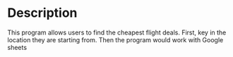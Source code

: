 # Description

This program allows users to find the cheapest flight deals. First, key in the location they are starting from. Then the program would work with Google sheets
